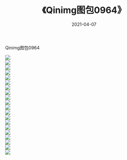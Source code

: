 ﻿---
layout: post
title:  《Qinimg图包0964》
date:   2021-04-07
img: http://imgx.orgx.ga/Qinimg图包/Qinimg图包0964/000.jpg
categories: [美女, 清纯, 唯美]
---

Qinimg图包0964

 ![](http://imgx.orgx.ga/Qinimg图包/Qinimg图包0964/001.jpg) <br>![](http://imgx.orgx.ga/Qinimg图包/Qinimg图包0964/002.jpg) <br>![](http://imgx.orgx.ga/Qinimg图包/Qinimg图包0964/003.jpg) <br>![](http://imgx.orgx.ga/Qinimg图包/Qinimg图包0964/004.jpg) <br>![](http://imgx.orgx.ga/Qinimg图包/Qinimg图包0964/005.jpg) <br>![](http://imgx.orgx.ga/Qinimg图包/Qinimg图包0964/006.jpg) <br>![](http://imgx.orgx.ga/Qinimg图包/Qinimg图包0964/007.jpg) <br>![](http://imgx.orgx.ga/Qinimg图包/Qinimg图包0964/008.jpg) <br>![](http://imgx.orgx.ga/Qinimg图包/Qinimg图包0964/009.jpg) <br>![](http://imgx.orgx.ga/Qinimg图包/Qinimg图包0964/010.jpg) <br>![](http://imgx.orgx.ga/Qinimg图包/Qinimg图包0964/011.jpg) <br>![](http://imgx.orgx.ga/Qinimg图包/Qinimg图包0964/012.jpg) <br>![](http://imgx.orgx.ga/Qinimg图包/Qinimg图包0964/013.jpg) <br>![](http://imgx.orgx.ga/Qinimg图包/Qinimg图包0964/014.jpg) <br>![](http://imgx.orgx.ga/Qinimg图包/Qinimg图包0964/015.jpg) <br>![](http://imgx.orgx.ga/Qinimg图包/Qinimg图包0964/016.jpg) <br>![](http://imgx.orgx.ga/Qinimg图包/Qinimg图包0964/017.jpg) <br>![](http://imgx.orgx.ga/Qinimg图包/Qinimg图包0964/018.jpg) <br>![](http://imgx.orgx.ga/Qinimg图包/Qinimg图包0964/019.jpg) <br>![](http://imgx.orgx.ga/Qinimg图包/Qinimg图包0964/020.jpg) <br>